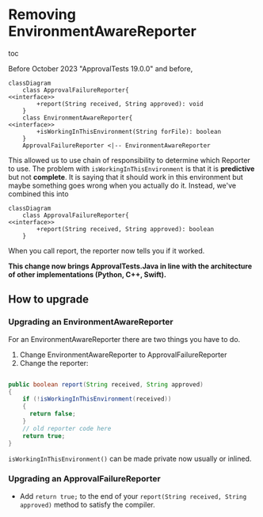 <a id="top"></a>
# Removing EnvironmentAwareReporter

toc 

Before October 2023 "ApprovalTests 19.0.0" and before, 

```mermaid
classDiagram
    class ApprovalFailureReporter{
<<interface>>
        +report(String received, String approved): void
    }
    class EnvironmentAwareReporter{
<<interface>>
        +isWorkingInThisEnvironment(String forFile): boolean
    }
    ApprovalFailureReporter <|-- EnvironmentAwareReporter
```

This allowed us to use chain of responsibility to determine which Reporter to use.
The problem with `isWorkingInThisEnvironment` is that it is **predictive** but not **complete**.
It is saying that it should work in this environment but maybe something goes wrong when you actually do it.
Instead, we've combined this into

```mermaid
classDiagram
    class ApprovalFailureReporter{
<<interface>>
        +report(String received, String approved): boolean
    }
```

When you call report, the reporter now tells you if it worked.

**This change now brings ApprovalTests.Java in line with the architecture of other implementations (Python, C++, Swift).**

## How to upgrade

### Upgrading an EnvironmentAwareReporter

For an EnvironmentAwareReporter there are two things you have to do.
1. Change EnvironmentAwareReporter to ApprovalFailureReporter
2. Change the reporter:

```java

public boolean report(String received, String approved)
{
    if (!isWorkingInThisEnvironment(received))
    {
      return false;
    }
    // old reporter code here
    return true;
}
```

`isWorkingInThisEnvironment()` can be made private now usually or inlined.

### Upgrading an ApprovalFailureReporter 

* Add `return true;` to the end of your `report(String received, String approved)` method to satisfy the compiler.
